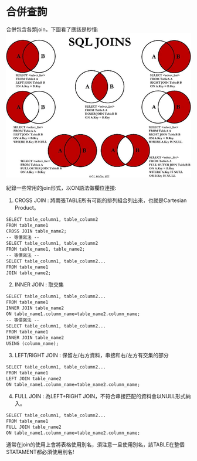 # 合併查詢
合併包含各類join，下圖看了應該是秒懂:  
![Image](https://github.com/EnasVen/RDBMS/blob/main/sql-join.png)

紀錄一些常用的join形式，以ON語法做欄位連接:  
1.  CROSS JOIN : 將兩張TABLE所有可能的排列組合列出來，也就是Cartesian Product。  
```
SELECT table_column1, table_column2
FROM table_name1
CROSS JOIN table_name2;
-- 等價寫法 -- 
SELECT table_column1, table_column2
FROM table_name1, table_name2;
-- 等價寫法 --
SELECT table_column1, table_column2...
FROM table_name1
JOIN table_name2;
```

2. INNER JOIN : 取交集
```
SELECT table_column1, table_column2...
FROM table_name1
INNER JOIN table_name2 
ON table_name1.column_name=table_name2.column_name;
-- 等價寫法 --
SELECT table_column1, table_column2...
FROM table_name1
INNER JOIN table_name2 
USING (column_name);
```
3. LEFT/RIGHT JOIN : 保留左/右方資料，串接和右/左方有交集的部分
```
SELECT table_column1, table_column2...
FROM table_name1
LEFT JOIN table_name2 
ON table_name1.column_name=table_name2.column_name;
```
4. FULL JOIN : 為LEFT+RIGHT JOIN，不符合串接匹配的資料會以NULL形式納入。  
```
SELECT table_column1, table_column2...
FROM table_name1
FULL JOIN table_name2 
ON table_name1.column_name=table_name2.column_name;
```

通常在join的使用上會將表格使用別名，須注意一旦使用別名，該TABLE在整個STATAMENT都必須使用別名!  
